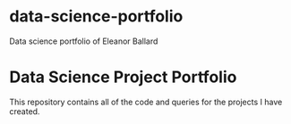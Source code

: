 # data-science-portfolio
Data science portfolio of Eleanor Ballard

# Data Science Project Portfolio
This repository contains all of the code and queries for the projects I have created.

